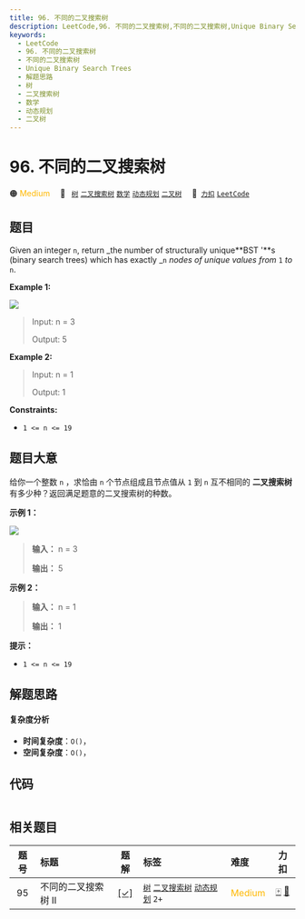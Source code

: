 ```yaml
---
title: 96. 不同的二叉搜索树
description: LeetCode,96. 不同的二叉搜索树,不同的二叉搜索树,Unique Binary Search Trees,解题思路,树,二叉搜索树,数学,动态规划,二叉树
keywords:
  - LeetCode
  - 96. 不同的二叉搜索树
  - 不同的二叉搜索树
  - Unique Binary Search Trees
  - 解题思路
  - 树
  - 二叉搜索树
  - 数学
  - 动态规划
  - 二叉树
---
```


# 96. 不同的二叉搜索树

🟠 <font color=#ffb800>Medium</font>&emsp; 🔖&ensp; [`树`](/tag/tree.md) [`二叉搜索树`](/tag/binary-search-tree.md) [`数学`](/tag/math.md) [`动态规划`](/tag/dynamic-programming.md) [`二叉树`](/tag/binary-tree.md)&emsp; 🔗&ensp;[`力扣`](https://leetcode.cn/problems/unique-binary-search-trees) [`LeetCode`](https://leetcode.com/problems/unique-binary-search-trees)

## 题目

Given an integer `n`, return _the number of structurally unique**BST '**s
(binary search trees) which has exactly _`n` _nodes of unique values from_ `1`
_to_ `n`.



**Example 1:**

![](https://assets.leetcode.com/uploads/2021/01/18/uniquebstn3.jpg)

> Input: n = 3
> 
> Output: 5

**Example 2:**

> Input: n = 1
> 
> Output: 1

**Constraints:**

  * `1 <= n <= 19`


## 题目大意

给你一个整数 `n` ，求恰由 `n` 个节点组成且节点值从 `1` 到 `n` 互不相同的 **二叉搜索树** 有多少种？返回满足题意的二叉搜索树的种数。

**示例 1：**

![](https://assets.leetcode.com/uploads/2021/01/18/uniquebstn3.jpg)

> 
> 
> 
> 
> 
> **输入：** n = 3
> 
> **输出：** 5
> 
> 

**示例 2：**

> 
> 
> 
> 
> 
> **输入：** n = 1
> 
> **输出：** 1
> 
> 

**提示：**

  * `1 <= n <= 19`


## 解题思路

#### 复杂度分析

- **时间复杂度**：`O()`，
- **空间复杂度**：`O()`，

## 代码

```javascript

```

## 相关题目

<!-- prettier-ignore -->
| 题号 | 标题 | 题解 | 标签 | 难度 | 力扣 |
| :------: | :------ | :------: | :------ | :------ | :------: |
| 95 | 不同的二叉搜索树 II | [[✓]](/problem/0095.md) |  [`树`](/tag/tree.md) [`二叉搜索树`](/tag/binary-search-tree.md) [`动态规划`](/tag/dynamic-programming.md) `2+` | <font color=#ffb800>Medium</font> | [🀄️](https://leetcode.cn/problems/unique-binary-search-trees-ii) [🔗](https://leetcode.com/problems/unique-binary-search-trees-ii) |
